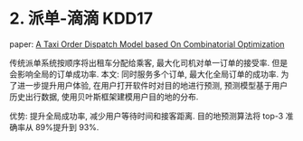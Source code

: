 # 2. 派单-滴滴 KDD17

paper: [A Taxi Order Dispatch Model based On Combinatorial Optimization]()

传统派单系统按顺序将出租车分配给乘客, 最大化司机对单一订单的接受率. 但是会影响全局的订单成功率.
本文: 同时服务多个订单, 最大化全局订单的成功率. 为了进一步提升用户体验, 在用户打开软件时对目的地进行预测, 预测模型基于用户历史出行数据, 使用贝叶斯框架建模用户目的地的分布.

优势: 提升全局成功率, 减少用户等待时间和接客距离. 目的地预测算法将 top-3 准确率从 89%提升到 93%.
